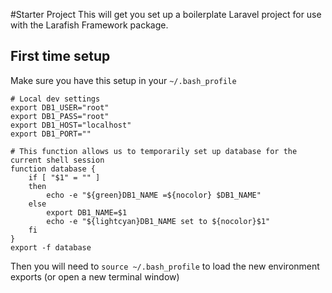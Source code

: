 #Starter Project
This will get you set up a boilerplate Laravel project for use with the Larafish Framework package.

## First time setup
Make sure you have this setup in your ```~/.bash_profile```

```
# Local dev settings
export DB1_USER="root"
export DB1_PASS="root"
export DB1_HOST="localhost"
export DB1_PORT=""

# This function allows us to temporarily set up database for the current shell session
function database {
	if [ "$1" = "" ]
	then
		echo -e "${green}DB1_NAME =${nocolor} $DB1_NAME"
	else
		export DB1_NAME=$1
		echo -e "${lightcyan}DB1_NAME set to ${nocolor}$1"
	fi
}
export -f database
```

Then you will need to ```source ~/.bash_profile``` to load the new environment exports (or open a new terminal window)


